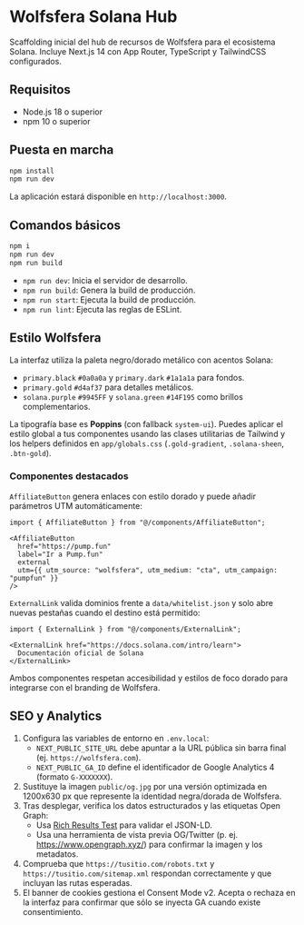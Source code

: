 # Wolfsfera Solana Hub

Scaffolding inicial del hub de recursos de Wolfsfera para el ecosistema Solana. Incluye Next.js 14 con App Router,
TypeScript y TailwindCSS configurados.

## Requisitos

- Node.js 18 o superior
- npm 10 o superior

## Puesta en marcha

```bash
npm install
npm run dev
```

La aplicación estará disponible en `http://localhost:3000`.

## Comandos básicos

```bash
npm i
npm run dev
npm run build
```

- `npm run dev`: Inicia el servidor de desarrollo.
- `npm run build`: Genera la build de producción.
- `npm run start`: Ejecuta la build de producción.
- `npm run lint`: Ejecuta las reglas de ESLint.

## Estilo Wolfsfera

La interfaz utiliza la paleta negro/dorado metálico con acentos Solana:

- `primary.black` `#0a0a0a` y `primary.dark` `#1a1a1a` para fondos.
- `primary.gold` `#d4af37` para detalles metálicos.
- `solana.purple` `#9945FF` y `solana.green` `#14F195` como brillos complementarios.

La tipografía base es **Poppins** (con fallback `system-ui`). Puedes aplicar el estilo global a tus componentes usando las clases utilitarias de Tailwind y los helpers definidos en `app/globals.css` (`.gold-gradient`, `.solana-sheen`, `.btn-gold`).

### Componentes destacados

`AffiliateButton` genera enlaces con estilo dorado y puede añadir parámetros UTM automáticamente:

```tsx
import { AffiliateButton } from "@/components/AffiliateButton";

<AffiliateButton
  href="https://pump.fun"
  label="Ir a Pump.fun"
  external
  utm={{ utm_source: "wolfsfera", utm_medium: "cta", utm_campaign: "pumpfun" }}
/>
```

`ExternalLink` valida dominios frente a `data/whitelist.json` y solo abre nuevas pestañas cuando el destino está permitido:

```tsx
import { ExternalLink } from "@/components/ExternalLink";

<ExternalLink href="https://docs.solana.com/intro/learn">
  Documentación oficial de Solana
</ExternalLink>
```

Ambos componentes respetan accesibilidad y estilos de foco dorado para integrarse con el branding de Wolfsfera.

## SEO y Analytics

1. Configura las variables de entorno en `.env.local`:
   - `NEXT_PUBLIC_SITE_URL` debe apuntar a la URL pública sin barra final (ej. `https://wolfsfera.com`).
   - `NEXT_PUBLIC_GA_ID` define el identificador de Google Analytics 4 (formato `G-XXXXXXX`).
2. Sustituye la imagen `public/og.jpg` por una versión optimizada en 1200x630 px que represente la identidad negra/dorada de Wolfsfera.
3. Tras desplegar, verifica los datos estructurados y las etiquetas Open Graph:
   - Usa [Rich Results Test](https://search.google.com/test/rich-results) para validar el JSON-LD.
   - Usa una herramienta de vista previa OG/Twitter (p. ej. https://www.opengraph.xyz/) para confirmar la imagen y los metadatos.
4. Comprueba que `https://tusitio.com/robots.txt` y `https://tusitio.com/sitemap.xml` respondan correctamente y que incluyan las rutas esperadas.
5. El banner de cookies gestiona el Consent Mode v2. Acepta o rechaza en la interfaz para confirmar que sólo se inyecta GA cuando existe consentimiento.
